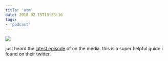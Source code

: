 ```yaml
---
title: 'otm'
date: 2018-02-15T13:33:16
tags:
- 'podcast'
---
```


![](https://bhh.sh/pub/photos/IMG_20180215_121947.jpg)

just heard the [latest
episode](https://www.wnyc.org/story/safety-net-just-got-a-little-less-safe)
of on the media. this is a super helpful guide i found on their twitter.

